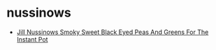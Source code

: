 # nussinows

 * [Jill Nussinows Smoky Sweet Black Eyed Peas And Greens For The Instant Pot](index/j/jill-nussinows-smoky-sweet-black-eyed-peas-and-greens-for-the-instant-pot.json)
